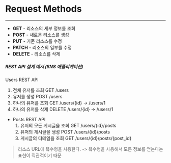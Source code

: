 # Request Methods
***
- **GET** - 리소스의 세부 정보를 조회
- **POST** - 새로운 리소스를 생성
- **PUT** - 기존 리소스를 수정
- **PATCH** - 리소스의 일부를 수정
- **DELETE** - 리소스를 삭제

##### REST API 설계 예시 (SNS 애플리케이션)
Users REST API
1. 전체 유저를 조회
   GET /users
2. 유저를 생성
   POST /users
3. 하나의 유저를 조회
   GET /users/{id} -> /users/1
4. 하나의 유저를 삭제
   DELETE /users/{id} -> /users/1
- Posts REST API
    1. 유저의 모든 게시글을 조회
       GET /users/{id}/posts
    2. 유저의 게시글을 생성
       POST /users/{id}/posts
    3. 게시글의 디테일을 조회
       GET /users/{id}/posts/{post_id}

> 리소스 URL에 복수형을 사용한다.
> -> 복수형을 사용해서 모든 정보를 얻는다는 표현이 직관적이기 때문